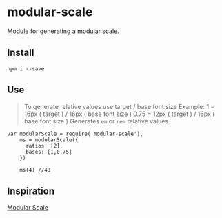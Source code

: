 modular-scale
=============

Module for generating a modular scale.


Install
-------
`npm i --save`

Use
---

> To generate relative values use target / base font size
  Example:
    1 = 16px ( target ) / 16px ( base font size )
    0.75 = 12px ( target ) / 16px ( base font size )
    Generates `em` or `rem` relative values

```
var modularScale = require('modular-scale'),
    ms = modularScale({
      ratios: [2],
      bases: [1,0.75]
    })

    ms(4) //48
```

Inspiration
-----------
[Modular Scale](http://www.modularscale.com)

